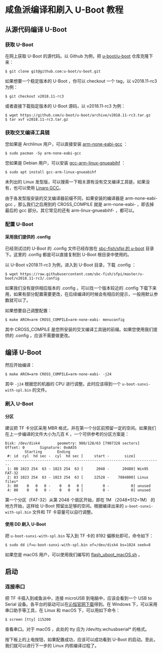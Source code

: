 # 咸鱼派编译和刷入 U-Boot 教程

## 从源代码编译 U-Boot

### 获取 U-Boot

在网上获取 U-Boot 的源代码。以 Github 为例，把 [u-boot/u-boot](https://github.com/u-boot/u-boot) 仓库克隆下来：

```shell
$ git clone git@github.com:u-boot/u-boot.git
```

如果想要一个稳定版本的 U-Boot ，你可以 checkout 一个 tag，以 v2018.11-rc3 为例：

```shell
$ git checkout v2018.11-rc3
```


或者直接下载指定版本的 U-Boot 源码，以 v2018.11-rc3 为例：

```shell
$ wget https://github.com/u-boot/u-boot/archive/v2018.11-rc3.tar.gz
$ tar xvf v2018.11-rc3.tar.gz
```

### 获取交叉编译工具链

您如果是 Archlinux 用户，可以直接安装 [arm-none-eabi-gcc](https://www.archlinux.org/packages/community/x86_64/arm-none-eabi-gcc/) ：

```shell
$ sudo pacman -Sy arm-none-eabi-gcc
```

您如果是 Debian 用户，可以安装  [gcc-arm-linux-gnueabihf](https://packages.debian.org/buster/gcc-arm-linux-gnueabihf) ：

```shell
$ sudo apt install gcc-arm-linux-gnueabihf
```

未列出的 Linux 发型版，可以搜索一下相关源有没有交叉编译工具链，如果没有，也可以使用 [Linaro GCC](https://releases.linaro.org/components/toolchain/binaries/latest-7/arm-eabi/)。

由于各发型版安装的交叉编译器前缀不同，如果安装的编译器是 arm-none-eabi-gcc ，那么我们之后用到的 CROSS_COMPILE 就是 arm-none-eabi- ，即去掉最后的 gcc 部分。其它常见的还有 arm-linux-gnueabihf- ，都可以。

### 配置 U-Boot

#### 采用我们提供的 .config

已经测试过的 U-Boot 的 .config 文件已经存放在 [sbc-fish/sfpi 的 u-boot](https://github.com/sbc-fish/sfpi/tree/master/u-boot) 目录下。这里的 .config 都是可以直接复制到 U-Boot 根目录中使用的。

以 U-Boot v2018.11-rc3 为例，进入到 U-Boot 目录，下载 .config ：

```shell
$ wget https://raw.githubusercontent.com/sbc-fish/sfpi/master/u-boot/v2018.11-rc3/.config
```

如果我们没有提供相应版本的 .config ，可以找一个版本较近的 .config 下载下来用，如果有部分配置需要更改，在后续编译的时候会有相应的提示，一般用默认参数就可以了。

如果想要自己调整配置：

```shell
$ make ARCH=arm CROSS_COMPILE=arm-none-eabi- menuconfig
```

其中 CROSS_COMPILE 是您所安装的交叉编译工具链的前缀。如果您使用我们提供的 .config ，应该不需要做更改。

## 编译 U-Boot

然后开始编译：

```shell
$ make ARCH=arm CROSS_COMPILE=arm-none-eabi- -j24
```

其中 `-j24` 根据您的机器的 CPU 进行调整。此时应该得到一个 `u-boot-sunxi-with-spl.bin` 的文件。


### 刷入 U-Boot

#### 分区

建议把 TF 卡分区采用 MBR 格式，并在第一个分区前预留一定的空间。如果我们在上一步编译的文件大小为几百 K ，一个可供参考的分区方案是：

```
Disk: /dev/disk4        geometry: 980/128/63 [7907328 sectors]
Offset: 0       Signature: 0xAA55
         Starting       Ending
 #: id  cyl  hd sec -  cyl  hd sec [     start -       size]
------------------------------------------------------------------------
 1: 0B 1023 254  63 - 1023 254  63 [      2048 -      20480] Win95 FAT-32
 2: 83 1023 254  63 - 1023 254  63 [     22528 -    7884800] Linux files*
 3: 00    0   0   0 -    0   0   0 [         0 -          0] unused
 4: 00    0   0   0 -    0   0   0 [         0 -          0] unused
```

第一个分区（FAT-32）从第 2048 个扇区开始，即在 1M （2048*512=1M） 的地方开始，这样给 U-Boot 预留出足够的空间。根据编译出来的 `u-boot-sunxi-with-spl.bin` 文件和 TF 卡容量可以自行调整。

#### 使用 DD 刷入 U-Boot

把 `u-boot-sunxi-with-spl.bin` 写入到 TF 卡的 8192 偏移处即可，命令如下：

```
$ sudo dd if=u-boot-sunxi-with-spl.bin of=/dev/disk4 bs=1024 seek=8
```

如果您是 macOS 用户，可以使用我们编写的 [flash_uboot_macOS.sh](https://raw.githubusercontent.com/sbc-fish/sfpi/master/scripts/flash_uboot_macOS.sh) 。

## 启动

### 连接串口

把 TF 卡插入到咸鱼派中，连接 microUSB 到电脑中，应该会看到一个 USB to Serial 设备。各平台的驱动可以在[沁恒官网下载](http://www.wch.cn/downloads/CH341SER_ZIP.html)得到。在 Windows 下，可以采用串口助手等工具，在 Linux 和 macOS 下，可以用如下命令：

```
$ screen [tty] 115200
```

查看串口。对于 macOS ，此处的 tty 应为 /dev/tty.wchusbserial* 的格式。

按下板上的上电按钮，如果配置成功，应该可以成功看到 U-Boot 的启动。至此，我们就可以进行下一步的 Linux 内核编译过程了。